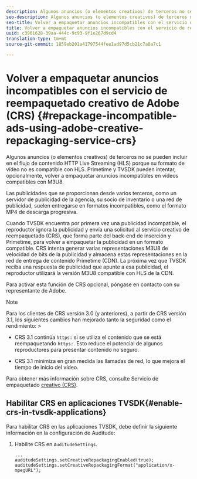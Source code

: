 ```yaml
---
description: Algunos anuncios (o elementos creativos) de terceros no se pueden incluir en el flujo de contenido HTTP Live Streaming (HLS) porque su formato de vídeo no es compatible con HLS. Primetime y TVSDK pueden intentar, opcionalmente, volver a empaquetar anuncios incompatibles en vídeos compatibles con M3U8.
seo-description: Algunos anuncios (o elementos creativos) de terceros no se pueden incluir en el flujo de contenido HTTP Live Streaming (HLS) porque su formato de vídeo no es compatible con HLS. Primetime y TVSDK pueden intentar, opcionalmente, volver a empaquetar anuncios incompatibles en vídeos compatibles con M3U8.
seo-title: Volver a empaquetar anuncios incompatibles con el servicio de reempaquetado creativo de Adobe (CRS)
title: Volver a empaquetar anuncios incompatibles con el servicio de reempaquetado creativo de Adobe (CRS)
uuid: c3961628-39aa-444c-9c93-9f1e267d9cd4
translation-type: tm+mt
source-git-commit: 1859eb201a41797544fee1ad97d5cb21c7a0a7c1

---
```



# Volver a empaquetar anuncios incompatibles con el servicio de reempaquetado creativo de Adobe (CRS) {#repackage-incompatible-ads-using-adobe-creative-repackaging-service-crs}

Algunos anuncios (o elementos creativos) de terceros no se pueden incluir en el flujo de contenido HTTP Live Streaming (HLS) porque su formato de vídeo no es compatible con HLS. Primetime y TVSDK pueden intentar, opcionalmente, volver a empaquetar anuncios incompatibles en vídeos compatibles con M3U8.

Las publicidades que se proporcionan desde varios terceros, como un servidor de publicidad de la agencia, su socio de inventario o una red de publicidad, suelen entregarse en formatos incompatibles, como el formato MP4 de descarga progresiva.

Cuando TVSDK encuentra por primera vez una publicidad incompatible, el reproductor ignora la publicidad y envía una solicitud al servicio creativo de reempaquetado (CRS), que forma parte del back-end de inserción y Primetime, para volver a empaquetar la publicidad en un formato compatible. CRS intenta generar varias representaciones M3U8 de velocidad de bits de la publicidad y almacena estas representaciones en la red de entrega de contenido Primetime (CDN). La próxima vez que TVSDK reciba una respuesta de publicidad que apunte a esa publicidad, el reproductor utilizará la versión M3U8 compatible con HLS de la CDN.

Para activar esta función de CRS opcional, póngase en contacto con su representante de Adobe.

>[!NOTE]
>
>Para los clientes de CRS versión 3.0 (y anteriores), a partir de CRS versión 3.1, los siguientes cambios han mejorado tanto la seguridad como el rendimiento: >
>* CRS 3.1 continúa `https:` si se utiliza el contenido que se está reempaquetando `https:`. Esto reduce el potencial de algunos reproductores para presentar contenido no seguro.
   >
   >
* CRS 3.1 minimiza en gran medida las llamadas de red, lo que mejora el tiempo de inicio del vídeo.
>



Para obtener más información sobre CRS, consulte Servicio de empaquetado [creativo (CRS)](https://helpx.adobe.com/content/dam/help/en/primetime/drm/drm_certificate_enrollment.pdf).

## Habilitar CRS en aplicaciones TVSDK{#enable-crs-in-tvsdk-applications}

Para habilitar CRS en las aplicaciones TVSDK, debe definir la siguiente información en la configuración de Auditude:

1. Habilite CRS en `AuditudeSettings`.

   ```
   ... 
   auditudeSettings.setCreativeRepackagingEnabled(true); 
   auditudeSettings.setCreativeRepackagingFormat("application/x-mpegURL"); 
   ```
